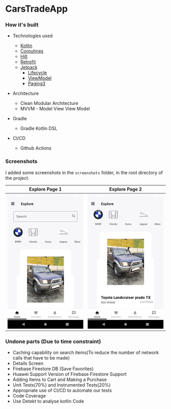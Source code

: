 # CarsTradeApp

### How it's built

* Technologies used
    * [Kotlin](https://kotlinlang.org/)
    * [Coroutines](https://kotlinlang.org/docs/reference/coroutines-overview.html)
    * [Hilt](https://developer.android.com/training/dependency-injection/hilt-android)
    * [Retrofit](https://square.github.io/retrofit/)
    * [Jetpack](https://developer.android.com/jetpack)
        * [Lifecycle](https://developer.android.com/topic/libraries/architecture/lifecycle)
        * [ViewModel](https://developer.android.com/topic/libraries/architecture/viewmodel)
        * [Paging3](https://developer.android.com/topic/libraries/architecture/paging/v3-overview)

* Architecture
    * Clean Modular Architecture
    * MVVM - Model View View Model

* Gradle
    * Gradle Kotlin DSL


* CI/CD
    * Github Actions

### Screenshots

I added some screenshots in the `screenshots` folder, in the root directory of the project.

Explore Page 1 | Explore Page 2
--- | --- 
<img src="https://github.com/sammy-mutahi/CarsTradeApp/blob/develop/screenshots/image1.png" width="280"/> | <img src="https://github.com/sammy-mutahi/CarsTradeApp/blob/develop/screenshots/image2.png" width="280"/>

### Undone parts (Due to time constraint)

* Caching capability on search items(To reduce the number of network calls that have to be made)
* Details Screen
* Firebase Firestore DB (Save Favorites)
* Huawei Support Version of Firebase Firestore Support
* Adding Items to Cart and Making a Purchase
* Unit Tests(70%) and Instrumented Tests(20%)
* Appropriate use of CI/CD to automate our tests
* Code Coverage
* Use Detekt to analyse kotlin Code

